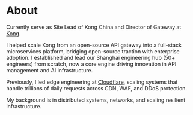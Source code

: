 # About

Currently serve as Site Lead of Kong China and Director of Gateway at [Kong](https://konghq.com/).

I helped scale Kong from an open-source API gateway into a full-stack microservices platform, bridging open-source traction with enterprise adoption. I established and lead our Shanghai engineering hub (50+ engineers) from scratch, now a core engine driving innovation in API management and AI infrastructure.

Previously, I led edge engineering at [Cloudflare](http://cloudflare.com/), scaling systems that handle trillions of daily requests across CDN, WAF, and DDoS protection.

My background is in distributed systems, networks, and scaling resilient infrastructure.
